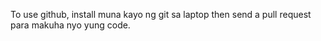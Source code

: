 To use github, install muna kayo ng git sa laptop then send a pull request para makuha nyo yung code.
